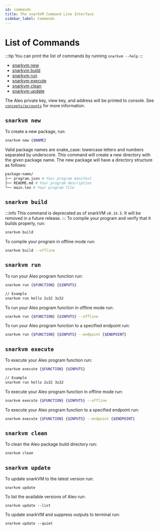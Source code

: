 ```yaml
---
id: commands
title: The snarkVM Command Line Interface
sidebar_label: Commands
---
```


# List of Commands
:::tip
You can print the list of commands by running `snarkvm --help`
:::

* [snarkvm new](#aleo-new)
* [snarkvm build](#aleo-build)
* [snarkvm run](#aleo-run)
* [snarkvm execute](#aleo-execute)
* [snarkvm clean](#aleo-clean)
* [snarkvm update](#aleo-update)

[//]: # (5. [aleo node]&#40;#5-aleo-node&#41;)
[//]: # (5. [aleo deploy]&#40;#6-aleo-deploy&#41;)

The Aleo private key, view key, and address will be printed to console.
See [`concepts/accounts`](../../concepts/beginner/00_accounts.md) for more information.

## `snarkvm new`

To create a new package, run:
```bash
snarkvm new {$NAME}
```

Valid package names are snake_case: lowercase letters and numbers separated by underscore.
This command will create a new directory with the given package name.
The new package will have a directory structure as follows:

```bash
package-name/
├── program.json # Your program manifest
├── README.md # Your program description
└── main.leo # Your program file
```

## `snarkvm build`
:::info
This command is deprecated as of snarkVM `v0.14.5`. It will be removed in a future release.
:::
To compile your program and verify that it builds properly, run:
```bash
snarkvm build
```

To compile your program in offline mode run:
```bash
snarkvm build --offline
```

## `snarkvm run`

To run your Aleo program function run:
```bash
snarkvm run {$FUNCTION} {$INPUTS}

// Example
snarkvm run hello 2u32 3u32
```

To run your Aleo program function in offline mode run:
```bash
snarkvm run {$FUNCTION} {$INPUTS} --offline
```

To run your Aleo program function to a specified endpoint run:
```bash
snarkvm run {$FUNCTION} {$INPUTS} --endpoint {$ENDPOINT}
```

## `snarkvm execute`

To execute your Aleo program function run:
```bash
snarkvm execute {$FUNCTION} {$INPUTS}

// Example
snarkvm run hello 2u32 3u32
```

To execute your Aleo program function in offline mode run:
```bash
snarkvm execute {$FUNCTION} {$INPUTS} --offline
```

To execute your Aleo program function to a specified endpoint run:
```bash
snarkvm execute {$FUNCTION} {$INPUTS} --endpoint {$ENDPOINT}
```

## `snarkvm clean`

To clean the Aleo package build directory run:
```bash
snarkvm clean
```

## `snarkvm update`

To update snarkVM to the latest version run:
```
snarkvm update
```

To list the available versions of Aleo run:
```
snarkvm update --list
```

To update snarkVM and suppress outputs to terminal run:
```
snarkvm update --quiet
```
